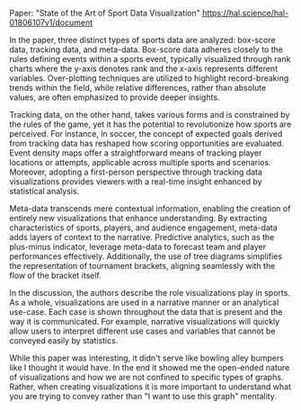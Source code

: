 Paper: "State of the Art of Sport Data Visualization" 
https://hal.science/hal-01806107v1/document

In the paper, three distinct types of sports data are analyzed: box-score data, tracking data, and meta-data. Box-score data adheres closely to the rules defining events within a sports event, typically visualized through rank charts where the y-axis denotes rank and the x-axis represents different variables. Over-plotting techniques are utilized to highlight record-breaking trends within the field, while relative differences, rather than absolute values, are often emphasized to provide deeper insights.

Tracking data, on the other hand, takes various forms and is constrained by the rules of the game, yet it has the potential to revolutionize how sports are perceived. For instance, in soccer, the concept of expected goals derived from tracking data has reshaped how scoring opportunities are evaluated. Event density maps offer a straightforward means of tracking player locations or attempts, applicable across multiple sports and scenarios. Moreover, adopting a first-person perspective through tracking data visualizations provides viewers with a real-time insight enhanced by statistical analysis.

Meta-data transcends mere contextual information, enabling the creation of entirely new visualizations that enhance understanding. By extracting characteristics of sports, players, and audience engagement, meta-data adds layers of context to the narrative. Predictive analytics, such as the plus-minus indicator, leverage meta-data to forecast team and player performances effectively. Additionally, the use of tree diagrams simplifies the representation of tournament brackets, aligning seamlessly with the flow of the bracket itself.

In the discussion, the authors describe the role visualizations play in sports. As a whole, visualizations are used in a narrative manner or an analytical use-case. Each case is shown throughout the data that is present and the way it is communicated. For example, narrative visualizations will quickly allow users to interpret different use cases and variables that cannot be conveyed easily by statistics.  

While this paper was interesting, it didn't serve like bowling alley bumpers like I thought it would have. In the end it showed me the open-ended nature of visualizations and how we are not confined to specific types of graphs. Rather, when creating visualizations it is more important to understand what you are trying to convey rather than "I want to use this graph" mentality. 

